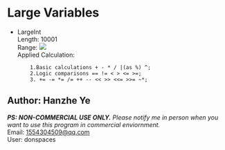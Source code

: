 # Large Variables
- LargeInt \
    Length: 10001 \
    Range: 
    ![](http://latex.codecogs.com/gif.latex?\-{10}^{10000}\to{10}^{10000})
    \
    Applied Calculation:
    ```
        1.Basic calculations + - * / |(as %) ^;
        2.Logic comparisons == != < > <= >=;
        3. += -= *= /= ++ -- << >> <<= >>= ~*;
    ```
## Author: Hanzhe Ye

***PS: NON-COMMERCIAL USE ONLY.***
*Please notify me in person when you want to use this program in
commercial enviornment.* \
Email: 1554304509@qq.com \
User: donspaces
